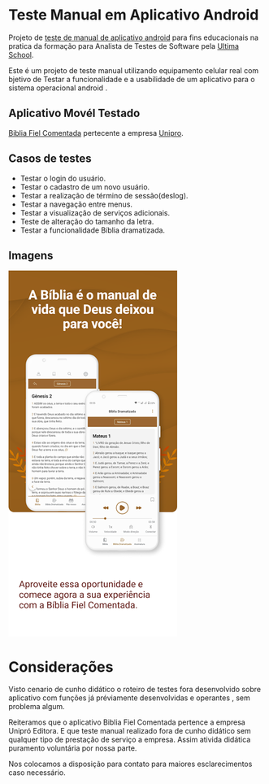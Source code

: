 ﻿# Teste Manual em Aplicativo Android

Projeto de [teste de manual de aplicativo android](https://github.com/ancgci/Teste-Manual-Android) para fins educacionais na pratica da formação para Analista de Testes de Software pela [Ultima School](https://ultima.school/courses/). 

Este é um projeto de teste manual utilizando equipamento celular real com bjetivo de Testar a funcionalidade e a usabilidade de um aplicativo para o sistema operacional android .

## Aplicativo Movél Testado

[Biblia Fiel Comentada](https://play.google.com/store/apps/details?id=org.universal.bibliafiel_comentada) pertecente a empresa [Unipro](https://unipro.com.br/).

## Casos de testes

- Testar o login do usuário.
- Testar o cadastro de um novo usuário.
- Testar a realização de término de sessão(deslog).
- Testar a navegação entre menus.
- Testar a visualização de serviços adicionais.
- Teste de alteração do tamanho da letra.
- Testar a funcionalidade Bíblia dramatizada.

## Imagens 

![1](https://github.com/ancgci/Teste-Manual-Android/blob/main/aqui.png)


# Considerações

Visto cenario de cunho didático o roteiro de testes fora desenvolvido sobre aplicativo com funções já préviamente desenvolvidas e operantes , sem problema algum.

Reiteramos que o aplicativo Biblia Fiel Comentada pertence a empresa Unipró Editora. E que teste manual realizado fora de cunho didático sem qualquer tipo de prestação de serviço a empresa. Assim ativida didática puramento voluntária por nossa parte.

Nos colocamos a disposição para contato para maiores esclarecimentos caso necessário.
